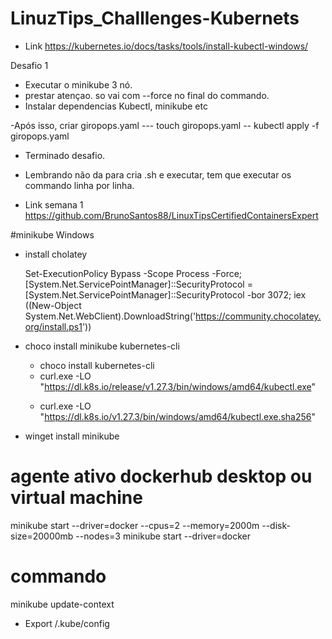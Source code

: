 # LinuzTips_Challlenges-Kubernets

- Link https://kubernetes.io/docs/tasks/tools/install-kubectl-windows/ </P>
  
Desafio 1
- Executar o minikube 3 nó.
- prestar atençao. so vai com  --force no final do commando.
- Instalar dependencias Kubectl, minikube etc

-Após isso, criar giropops.yaml --- touch giropops.yaml
 -- kubectl apply -f giropops.yaml
 
- Terminado desafio.

* Lembrando não da para cria .sh e executar, tem que executar os commando linha por linha.

* Link semana 1 https://github.com/BrunoSantos88/LinuxTipsCertifiedContainersExpert


#minikube Windows
- install cholatey </p>
Set-ExecutionPolicy Bypass -Scope Process -Force; [System.Net.ServicePointManager]::SecurityProtocol = [System.Net.ServicePointManager]::SecurityProtocol -bor 3072; iex ((New-Object System.Net.WebClient).DownloadString('https://community.chocolatey.org/install.ps1'))
  
- choco install minikube kubernetes-cli </p>
  - choco install kubernetes-cli
  - curl.exe -LO "https://dl.k8s.io/release/v1.27.3/bin/windows/amd64/kubectl.exe" </p>
  - curl.exe -LO "https://dl.k8s.io/v1.27.3/bin/windows/amd64/kubectl.exe.sha256" </p>
- winget install minikube

# agente ativo dockerhub desktop ou virtual machine
minikube start --driver=docker --cpus=2 --memory=2000m --disk-size=20000mb --nodes=3
minikube start --driver=docker

# commando
minikube update-context
- Export /.kube/config

